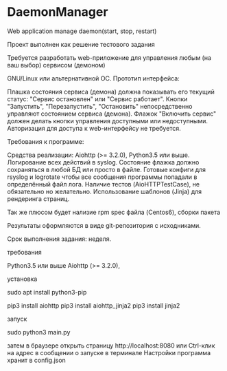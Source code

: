 # DaemonManager
Web application manage daemon(start, stop, restart)

Проект выполнен как решение тестового задания

Требуется разработать web-приложение для управления любым (на ваш выбор) сервисом (демоном)

GNU/Linux или альтернативной ОС. Прототип интерфейса:

Плашка состояния сервиса (демона) должна показывать его текущий статус: "Сервис остановлен" или "Сервис работает".
Кнопки "Запустить", "Перезапустить", "Остановить" непосредственно управляют состоянием сервиса (демона).
Флажок "Включить сервис" должен делать кнопки управления доступными или недоступными.
Авторизация для доступа к web-интерфейсу не требуется.

Требования к программе:

Средства реализации: Aiohttp (>= 3.2.0), Python3.5 или выше.
Логирование всех действий в syslog.
Состояние флажка должно сохраняться в любой БД или просто в файле.
Готовые конфиги для rsyslog и logrotate чтобы все сообщения программы попадали в определённый файл лога.
Наличие тестов (AioHTTPTestCase), не обязательно но желательно.
Использование шаблонов (Jinja) для рендеринга страниц.

Так же плюсом будет нализие rpm spec файла (Centos6), сборки пакета

Результаты оформляются в виде git-репозитория с исходниками.

Срок выполнения задания: неделя.

требования

Python3.5 или выше
Aiohttp (>= 3.2.0), 


установка

 sudo apt install python3-pip


 pip3 install aiohttp
 pip3 install aiohttp_jinja2
 pip3 install jinja2



запуск

  sudo python3 main.py


затем в браузере открыть страницу http://localhost:8080
или Ctrl-клик на адрес в сообщении о запуске в терминале 
Настройки программа хранит в config.json

